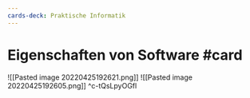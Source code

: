 ```yaml
---
cards-deck: Praktische Informatik
---
```


# Eigenschaften von Software #card
![[Pasted image 20220425192621.png]]
![[Pasted image 20220425192605.png]]
^c-tQsLpyOGfl
